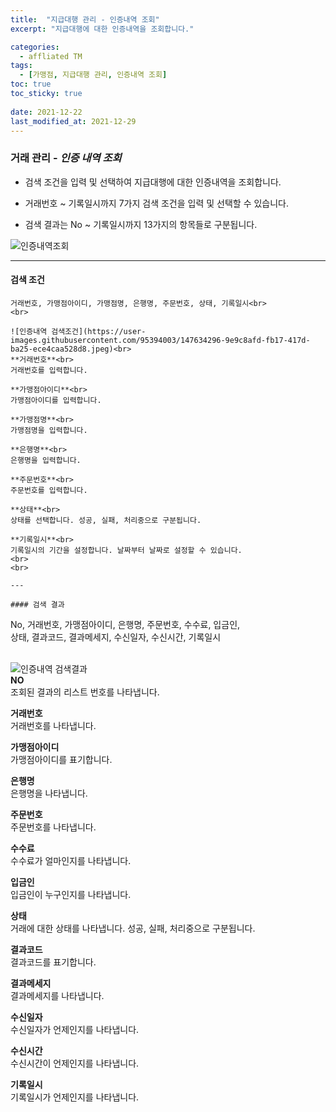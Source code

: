 ```yaml
---
title:  "지급대행 관리 - 인증내역 조회"
excerpt: "지급대행에 대한 인증내역을 조회합니다."

categories:
  - affliated TM
tags:
  - [가맹점, 지급대행 관리, 인증내역 조회]
toc: true
toc_sticky: true
 
date: 2021-12-22
last_modified_at: 2021-12-29
---
```

### 거래 관리 - *인증 내역 조회*
- 검색 조건을 입력 및 선택하여 지급대행에 대한 인증내역을 조회합니다.

- 거래번호 ~ 기록일시까지 7가지 검색 조건을 입력 및 선택할 수 있습니다.

- 검색 결과는 No ~ 기록일시까지 13가지의 항목들로 구분됩니다.

![인증내역조회](https://user-images.githubusercontent.com/95394003/147634290-f8eda029-1c0a-453e-a734-9026fdace91d.jpeg)

---

#### 검색 조건
```
거래번호, 가맹점아이디, 가맹점명, 은행명, 주문번호, 상태, 기록일시<br>
<br>

![인증내역 검색조건](https://user-images.githubusercontent.com/95394003/147634296-9e9c8afd-fb17-417d-ba25-ece4caa528d8.jpeg)<br>
**거래번호**<br>
거래번호를 입력합니다.

**가맹점아이디**<br>
가맹점아이디를 입력합니다.

**가맹점명**<br>
가맹점명을 입력합니다.

**은행명**<br>
은행명을 입력합니다.

**주문번호**<br>
주문번호를 입력합니다.

**상태**<br>
상태를 선택합니다. 성공, 실패, 처리중으로 구분됩니다.

**기록일시**<br>
기록일시의 기간을 설정합니다. 날짜부터 날짜로 설정할 수 있습니다.
<br>
<br>

---

#### 검색 결과
```
No, 거래번호, 가맹점아이디, 은행명, 주문번호, 수수료, 입금인,<br>상태, 결과코드, 결과메세지, 수신일자, 수신시간, 기록일시<br>
<br>

![인증내역 검색결과](https://user-images.githubusercontent.com/95394003/147634300-66f050ab-629d-4cc5-bba0-9ece99ebd102.jpeg)<br>
**NO**<br>
조회된 결과의 리스트 번호를 나타냅니다.

**거래번호**<br>
거래번호를 나타냅니다.

**가맹점아이디**<br>
가맹점아이디를 표기합니다.

**은행명**<br>
은행명을 나타냅니다.

**주문번호**<br>
주문번호를 나타냅니다.

**수수료**<br>
수수료가 얼마인지를 나타냅니다.

**입금인**<br>
입금인이 누구인지를 나타냅니다.

**상태**<br>
거래에 대한 상태를 나타냅니다. 성공, 실패, 처리중으로 구분됩니다.

**결과코드**<br>
결과코드를 표기합니다.

**결과메세지**<br>
결과메세지를 나타냅니다.

**수신일자**<br>
수신일자가 언제인지를 나타냅니다.

**수신시간**<br>
수신시간이 언제인지를 나타냅니다.

**기록일시**<br>
기록일시가 언제인지를 나타냅니다.